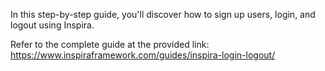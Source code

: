 In this step-by-step guide, you'll discover how to sign up users, login, and logout using Inspira.

Refer to the complete guide at the provided link: https://www.inspiraframework.com/guides/inspira-login-logout/